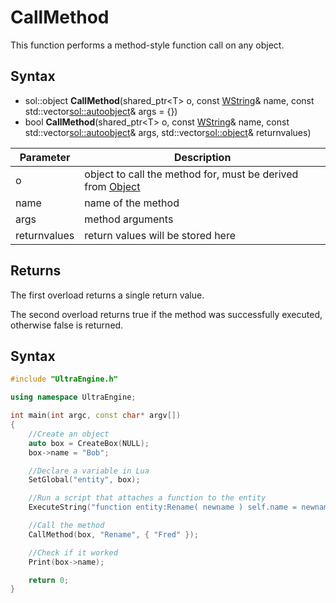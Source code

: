 # CallMethod

This function performs a method-style function call on any object.

## Syntax

- sol::object **CallMethod**(shared_ptr<T\> o, const [WString](WString.md)& name, const std::vector<sol::autoobject>& args = {})
- bool **CallMethod**(shared_ptr<T\> o, const [WString](WString.md)& name, const std::vector<sol::autoobject>& args, std::vector<sol::object>& returnvalues)

| Parameter | Description |
|---|---|
| o | object to call the method for, must be derived from [Object](Object.md) |
| name | name of the method |
| args | method arguments |
| returnvalues | return values will be stored here |

## Returns

The first overload returns a single return value.

The second overload returns true if the method was successfully executed, otherwise false is returned.

## Syntax

```c++
#include "UltraEngine.h"

using namespace UltraEngine;

int main(int argc, const char* argv[])
{
    //Create an object
    auto box = CreateBox(NULL);
    box->name = "Bob";

    //Declare a variable in Lua
    SetGlobal("entity", box);

    //Run a script that attaches a function to the entity
    ExecuteString("function entity:Rename( newname ) self.name = newname end");

    //Call the method
    CallMethod(box, "Rename", { "Fred" });

    //Check if it worked
    Print(box->name);

    return 0;
}
```
